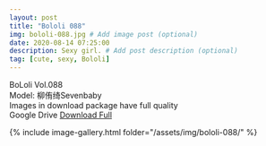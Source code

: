 ```yaml
---
layout: post
title: "Bololi 088"
img: bololi-088.jpg # Add image post (optional)
date: 2020-08-14 07:25:00
description: Sexy girl. # Add post description (optional)
tag: [cute, sexy, Bololi]
---
```

BoLoli Vol.088  
Model: 柳侑绮Sevenbaby                                                      
Images in download package have full quality                    
Google Drive [Download Full](http://gestyy.com/ewZdsp)

{% include image-gallery.html folder="/assets/img/bololi-088/" %}
